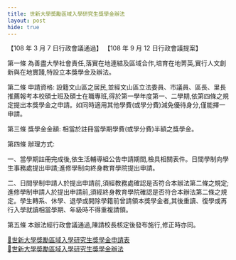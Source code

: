 ```yaml
---
title: 世新大學奬勵區域入學研究生獎學金辦法
layout: post
hide: true
---
```


【108 年 3 月 7 日行政會議通過】
【108 年 9 月 12 日行政會議提案】

第一條 為善盡大學社會責任,落實在地連結及區域合作,培育在地菁英,實行人文創新與在地實踐,特設立本獎學金及辦法。

第二條 申請資格: 設籍文山區之居民,並經文山區立法委員、市議員、區長、里長推薦報考本校碩士班及碩士在職專班,得於第一學年度第一、二學期,依第四條之規定提出本獎學金之申請。如同時適用其他學費(或學分費)減免優待身分,僅能擇一申請。

第三條 獎學金金額: 相當於註冊當學期學費(或學分費)半額之獎學金。

第四條 辦理方式:

一、當學期註冊完成後,依生活輔導組公告申請期間,檢具相關表件。日間學制向學生事務處提出申請;進修學制向終身教育學院提出申請。

二、日間學制申請人於提出申請前,須經教務處確認是否符合本辦法第二條之規定;進修學制申請人於提出申請前,須經終身教育學院確認是否符合本辦法第二條之規定。學生轉系、休學、退學或開除學籍前曾請領本獎學金者,其後重讀、復學或再行入學就讀相當學期、年級時不得重複請領。

第五條 本辦法經行政會議通過,陳請校長核定後發布施行,修正時亦同。

<p class="main_text"><a href="../download/世新大學獎勵區域入學研究生獎學金申請表.pdf" title="世新大學獎勵區域入學研究生獎學金申請表">📄世新大學獎勵區域入學研究生獎學金申請表</a> <br><a href="../download/獎助金-8世新大學奬勵區域入學研究生獎學金辦法1080307.pdf" title="世新大學奬勵區域入學研究生獎學金辦法">📄世新大學奬勵區域入學研究生獎學金辦法</a></p>